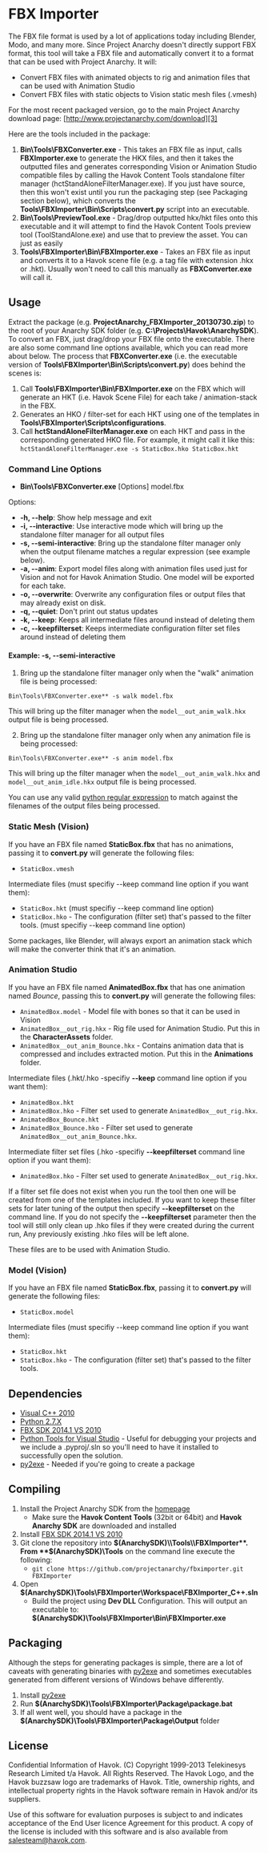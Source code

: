 FBX Importer
============

The FBX file format is used by a lot of applications today including Blender, Modo, and many more. Since Project Anarchy doesn't directly support FBX format, this tool will take a FBX file and automatically convert it to a format that can be used with Project Anarchy. It will:

- Convert FBX files with animated objects to rig and animation files that can be used with Animation Studio
- Convert FBX files with static objects to Vision static mesh files (.vmesh)

For the most recent packaged version, go to the main Project Anarchy download page: [http://www.projectanarchy.com/download][3]

Here are the tools included in the package:

1. **Bin\\Tools\\FBXConverter.exe** - This takes an FBX file as input, calls **FBXImporter.exe** to generate the HKX files, and then it takes the outputted files and generates corresponding Vision or Animation Studio compatible files by calling the Havok Content Tools standalone filter manager (hctStandAloneFilterManager.exe). If you just have source, then this won't exist until you run the packaging step (see Packaging section below), which converts the **Tools\\FBXImporter\\Bin\\Scripts\\convert.py** script into an executable.
2. **Bin\\Tools\\PreviewTool.exe** - Drag/drop outputted hkx/hkt files onto this executable and it will attempt to find the Havok Content Tools preview tool (ToolStandAlone.exe) and use that to preview the asset. You can just as easily 
3. **Tools\\FBXImporter\\Bin\\FBXImporter.exe** - Takes an FBX file as input and converts it to a Havok scene file (e.g. a tag file with extension .hkx or .hkt). Usually won't need to call this manually as **FBXConverter.exe** will call it.

Usage
-----

Extract the package (e.g. **ProjectAnarchy_FBXImporter_20130730.zip**) to the root of your Anarchy SDK folder (e.g. **C:\\Projects\\Havok\\AnarchySDK**). To convert an FBX, just drag/drop your FBX file onto the executable. There are also some command line options available, which you can read more about below. The process that **FBXConverter.exe** (i.e. the executable version of **Tools\\FBXImporter\\Bin\\Scripts\\convert.py**) does behind the scenes is:

1. Call **Tools\\FBXImporter\\Bin\\FBXImporter.exe** on the FBX which will generate an HKT (i.e. Havok Scene File) for each take / animation-stack in the FBX.
2. Generates an HKO / filter-set for each HKT using one of the templates in **Tools\\FBXImporter\\Scripts\\configurations**.
3. Call **hctStandAloneFilterManager.exe** on each HKT and pass in the corresponding generated HKO file. For example, it might call it like this: ```hctStandAloneFilterManager.exe -s StaticBox.hko StaticBox.hkt```

### Command Line Options

- **Bin\\Tools\\FBXConverter.exe** [Options] model.fbx

Options:

- **-h, --help**: Show help message and exit
- **-i, --interactive**: Use interactive mode which will bring up the standalone filter manager for all output files
- **-s, --semi-interactive**: Bring up the standalone filter manager only when the output filename matches a regular expression (see example below).
- **-a, --anim**: Export model files along with animation files used just for Vision and not for Havok Animation Studio. One model will be exported for each take.
- **-o, --overwrite**: Overwrite any configuration files or output files that may already exist on disk.
- **-q, --quiet**: Don't print out status updates
- **-k, --keep**: Keeps all intermediate files around instead of deleting them
- **-c, --keepfilterset**: Keeps intermediate configuration filter set files around instead of deleting them
 
#### Example: -s, --semi-interactive

1. Bring up the standalone filter manager only when the "walk" animation file is being processed:

`Bin\Tools\FBXConverter.exe** -s walk model.fbx`

This will bring up the filter manager when the `model__out_anim_walk.hkx` output file is being processed.

2. Bring up the standalone filter manager only when any animation file is being processed:

`Bin\Tools\FBXConverter.exe** -s anim model.fbx`

This will bring up the filter manager when the `model__out_anim_walk.hkx` and `model__out_anim_idle.hkx` output file is being processed.

You can use any valid [python regular expression](https://docs.python.org/2/library/re.html "Python regular expression") to match against the filenames of the output files being processed.

### Static Mesh (Vision)

If you have an FBX file named **StaticBox.fbx** that has no animations, passing it to **convert.py** will generate the following files:

- ```StaticBox.vmesh```

Intermediate files (must specifiy --keep command line option if you want them):

- ```StaticBox.hkt``` (must specifiy --keep command line option)
- ```StaticBox.hko``` - The configuration (filter set) that's passed to the filter tools. (must specifiy --keep command line option)

Some packages, like Blender, will always export an animation stack which will make the converter think that it's an animation.

### Animation Studio

If you have an FBX file named **AnimatedBox.fbx** that has one animation named *Bounce*, passing this to **convert.py** will generate the following files:

- ```AnimatedBox.model``` - Model file with bones so that it can be used in Vision
- ```AnimatedBox__out_rig.hkx``` - Rig file used for Animation Studio. Put this in the **CharacterAssets** folder.
- ```AnimatedBox__out_anim_Bounce.hkx``` - Contains animation data that is compressed and includes extracted motion. Put this in the **Animations** folder.

Intermediate files (.hkt/.hko -specifiy **--keep** command line option if you want them):

- ```AnimatedBox.hkt```
- ```AnimatedBox.hko``` - Filter set used to generate ```AnimatedBox__out_rig.hkx```.
- ```AnimatedBox_Bounce.hkt```
- ```AnimatedBox_Bounce.hko``` - Filter set used to generate ```AnimatedBox__out_anim_Bounce.hkx```.

Intermediate filter set files (.hko -specifiy **--keepfilterset** command line option if you want them):

- ```AnimatedBox.hko``` - Filter set used to generate ```AnimatedBox__out_rig.hkx```.

If a filter set file does not exist when you run the tool then one will be created from one of the templates included.
If you want to keep these filter sets for later tuning of the output then specify **--keepfilterset** on the command line.
If you do not specify the  **--keepfilterset** parameter then the tool will still only clean up .hko files if they were created during the current run, Any previously existing .hko files will be left alone.

These files are to be used with Animation Studio.

### Model (Vision)

If you have an FBX file named **StaticBox.fbx**, passing it to **convert.py** will generate the following files:

- ```StaticBox.model```

Intermediate files (must specifiy --keep command line option if you want them):

- ```StaticBox.hkt```
- ```StaticBox.hko``` - The configuration (filter set) that's passed to the filter tools.

Dependencies
------------

* [Visual C++ 2010][1]
* [Python 2.7.X][2]
* [FBX SDK 2014.1 VS 2010][4]
* [Python Tools for Visual Studio][5] - Useful for debugging your projects and we include a .pyproj/.sln so you'll need to have it installed to successfully open the solution.
* [py2exe][6] - Needed if you're going to create a package

Compiling
---------

1. Install the Project Anarchy SDK from the [homepage][3]
    * Make sure the **Havok Content Tools** (32bit or 64bit) and **Havok Anarchy SDK** are downloaded and installed
2. Install [FBX SDK 2014.1 VS 2010][4]
2. Git clone the repository into **$(AnarchySDK)\\Tools\\FBXImporter**. From **$(AnarchySDK)\\Tools** on the command line execute the following:
    * ```git clone https://github.com/projectanarchy/fbximporter.git FBXImporter```
3. Open **$(AnarchySDK)\\Tools\\FBXImporter\\Workspace\\FBXImporter_C++.sln**
    * Build the project using **Dev DLL** Configuration. This will output an executable to: **$(AnarchySDK)\\Tools\\FBXImporter\\Bin\\FBXImporter.exe**

Packaging
---------

Although the steps for generating packages is simple, there are a lot of caveats with generating binaries with [py2exe][6] and sometimes executables generated from different versions of Windows behave differently.
 
1. Install [py2exe][6]
2. Run **$(AnarchySDK)\\Tools\\FBXImporter\\Package\\package.bat**
3. If all went well, you should have a package in the **$(AnarchySDK)\\Tools\\FBXImporter\\Package\\Output** folder

License
-------

Confidential Information of Havok.  (C) Copyright 1999-2013 Telekinesys Research Limited t/a Havok. All Rights Reserved. The Havok Logo, and the Havok buzzsaw logo are trademarks of Havok.  Title, ownership rights, and intellectual property rights in the Havok software remain in Havok and/or its suppliers.

Use of this software for evaluation purposes is subject to and indicates acceptance of the End User licence Agreement for this product. A copy of the license is included with this software and is also available from salesteam@havok.com.

[1]: http://www.microsoft.com/visualstudio/eng/downloads#d-2010-express
[2]: http://www.python.org/download/releases/2.7.5/
[3]: http://www.projectanarchy.com/download
[4]: http://usa.autodesk.com/adsk/servlet/pc/item?siteID=123112&id=10775847
[5]: http://pytools.codeplex.com/
[6]: http://www.py2exe.org/